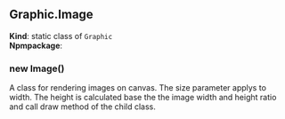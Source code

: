 <a name="Graphic.Image"></a>

## Graphic.Image
**Kind**: static class of <code>Graphic</code>  
**Npmpackage**:   
<a name="new_Graphic.Image_new"></a>

### new Image()
A class for rendering images on canvas. The size parameter applys to width. The height
	is calculated base the the image width and height ratio and call draw method of the child class.


